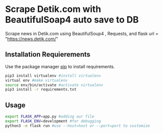 # Scrape Detik.com with BeautifulSoap4 auto save to DB

Scrape news in Detik.com using BeautifulSoup4 , Requests, and flask 
url = "https://news.detik.com/"

## Installation Requierements

Use the package manager [pip](https://pip.pypa.io/en/stable/) to install requirements.

```bash
pip3 install virtualenv #install virtualenv
virtual env #make virtualenv
source env/bin/activate #activate virtualenv
pip3 install -r requirements.txt
```

## Usage

```bash
export FLASK_APP=app.py #adding our file
export FLASK_ENV=development #for debugging
python3 -m flask run #use --host=host or --port=port to customize
```